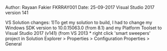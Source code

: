 Author: Rayaan Fakier FKRRAY001
Date: 25-09-2017
Visual Studio 2017 version 141


VS Solution changes:
  1)To get my solution to build, I had to change my Windows SDK version to 10.0.15063.0 (from 8.1) and my Platform Toolset to Visual Studio 2017 (v141) (from VS 2013 
    * right click 'smart sweepers' project in Solution Explorer > Properties > Configuration Properties > General
